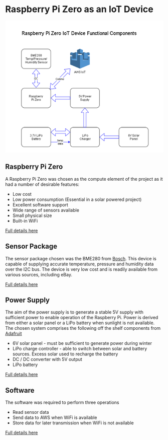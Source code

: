 # Raspberry Pi Zero as an IoT Device 

<img src="../images/iotdevice.png">

## Raspberry Pi Zero

A Raspberry Pi Zero was chosen as the compute element of the project as it had a number of desirable features:

* Low cost
* Low power consumption (Essential in a solar powered project)
* Excellent software support
* Wide range of sensors available
* Small physical size 
* Built-in WiFi

[Full details here](computer.md)


## Sensor Package

The sensor package chosen was the BME280 from [Bosch](https://www.bosch-sensortec.com/bst/products/all_products/bme280). 
This device is capable of supplying accurate temperature, pressure and humidity data over the I2C bus. The device is very low cost and is
readily available from various sources, including eBay.

[Full details here](sensor.md)

## Power Supply

The aim of the power supply is to generate a stable 5V supply with sufficient power to enable operation of the Raspberry Pi. Power is derived from
either a solar panel or a LiPo battery when sunlight is not available. The chosen system comprises the following off the shelf components from 
[Adafruit](https://www.adafruit.com/)

* 6V solar panel - must be sufficient to generate power during winter
* LiPo charge controller - able to switch between solar and battery sources. Excess solar used to recharge the battery
* DC / DC converter with 5V output
* LiPo battery

[Full details here](power.md)

## Software

The software was required to perform three operations

* Read sensor data
* Send data to AWS when WiFi is available
* Store data for later transmission when WiFi is not available

[Full details here](software.md)





